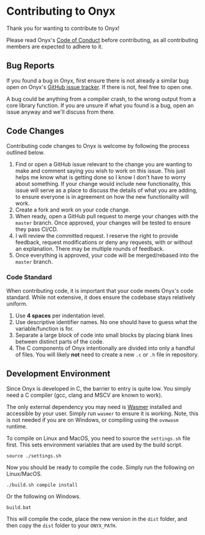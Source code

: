 # Contributing to Onyx

Thank you for wanting to contribute to Onyx!

Please read Onyx's [Code of Conduct][code-of-conduct] before contributing, as all contributing members are expected to adhere to it.

[code-of-conduct]: https://github.com/onyx-lang/onyx/blob/main/CODE_OF_CONDUCT.md

## Bug Reports

If you found a bug in Onyx, first ensure there is not already
a similar bug open on Onyx's [GitHub issue tracker][issues].
If there is not, feel free to open one.

[issues]: https://github.com/onyx-lang/onyx/issues

A bug could be anything from a compiler crash, to the wrong
output from a core library function. If you are unsure if
what you found is a bug, open an issue anyway and we'll
discuss from there.


## Code Changes

Contributing code changes to Onyx is welcome by following the process outlined below.

1. Find or open a GitHub issue relevant to the change you are wanting to make
   and comment saying you wish to work on this issue. This just helps me know
   what is getting done so I know I don't have to worry about something. If
   your change would include new functionality, this issue will serve as a place
   to discuss the details of what you are adding, to ensure everyone is in agreement
   on how the new functionality will work.
2. Create a fork and work on your code change.
3. When ready, open a GitHub pull request to merge your changes with the `master` branch.
   Once approved, your changes will be tested to ensure they pass CI/CD.
4. I will review the committed request. I reserve the right to provide feedback,
   request modifications or deny any requests, with or without an explanation.
   There may be multiple rounds of feedback.
5. Once everything is approved, your code will be merged/rebased into the `master` branch.

### Code Standard

When contributing code, it is important that your code meets Onyx's code standard.
While not extensive, it does ensure the codebase stays relatively uniform.

1. Use **4 spaces** per indentation level.
2. Use descriptive identifier names. No one should have to guess what the variable/function is for.
5. Separate a large block of code into small blocks by placing blank lines between distinct parts of the code.
4. The C components of Onyx intentionally are divided into only a handful of files.
   You will likely **not** need to create a new `.c` or `.h` file in repository.

## Development Environment

Since Onyx is developed in C, the barrier to entry is quite low.
You simply need a C compiler (gcc, clang and MSCV are known to work).

The only external dependency you may need is [Wasmer](https://wasmer.io)
installed and accessible by your user. Simply run `wasmer` to ensure it
is working. Note, this is not needed if you are on Windows, or compiling
using the `ovmwasm` runtime.

To compile on Linux and MacOS, you need to source the `settings.sh` file first.
This sets environment variables that are used by the build script.

```shell
source ./settings.sh
```

Now you should be ready to compile the code. Simply run the following on Linux/MacOS.

```shell
./build.sh compile install
```

Or the following on Windows.

```batch
build.bat
```

This will compile the code, place the new version in the `dist` folder,
and then copy the `dist` folder to your `ONYX_PATH`.


